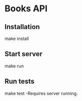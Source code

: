 # Books API

## Installation
make install

## Start server
make run

## Run tests
make test
-Requires server running.